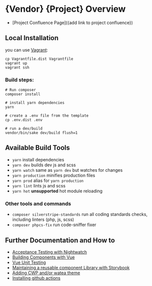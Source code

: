 # {Vendor} {Project} Overview

 * [Project Confluence Page]({add link to project confluence})

## Local Installation

you can use [Vagrant](https://www.vagrantup.com/):
```
cp Vagrantfile.dist Vagrantfile
vagrant up
vagrant ssh
```

### Build steps:
```
# Run composer
composer install

# install yarn dependencies
yarn

# create a .env file from the template
cp .env.dist .env

# run a dev/build
vendor/bin/sake dev/build flush=1
```

## Available Build Tools

* `yarn` install dependencies
* `yarn dev` builds dev js and scss
* `yarn watch` same as `yarn dev` but watches for changes
* `yarn production` minifies production files
* `yarn prod` alias for `yarn production`
* `yarn lint` lints js and scss
* `yarn hot` **unsupported** hot module reloading

### Other tools and commands

* `composer silverstripe-standards` run all coding standards checks, including linters (php, js, scss)
* `composer phpcs-fix` run code-sniffer fixer

## Further Documentation and How to
* [Acceptance Testing with Nightwatch](docs/nightwatch.md)
* [Building Components with Vue](docs/vue.md)
* [Vue Unit Testing](docs/vuetest.md)
* [Maintaining a reusable component Library with Storybook](docs/storybook.md)
* [Adding CWP and/or watea theme](docs/cwp.md)
* [Installing github actions](docs/actions.md)
